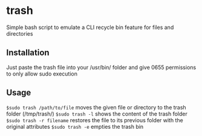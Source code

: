 # trash
Simple bash script to emulate a CLI recycle bin feature for files and directories

## Installation
Just paste the trash file into your /usr/bin/ folder and give 0655 permissions to only allow sudo execution

## Usage
`$sudo trash /path/to/file` moves the given file or directory to the trash folder (/tmp/trash/)
`$sudo trash -l` shows the content of the trash folder
`$sudo trash -r filename` restores the file to its previous folder with the original attributes
`$sudo trash -e` empties the trash bin
